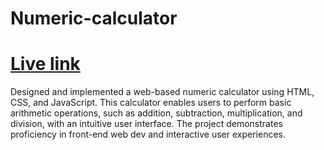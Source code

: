 # Numeric-calculator

# [Live link](https://saiamareswar.github.io/Numeric-calculator/)


Designed and implemented a web-based numeric calculator using HTML, CSS, and JavaScript. This calculator enables users to perform basic arithmetic operations, such as addition, subtraction, multiplication, and division, with an intuitive user interface. The project demonstrates proficiency in front-end web dev and interactive user experiences.
